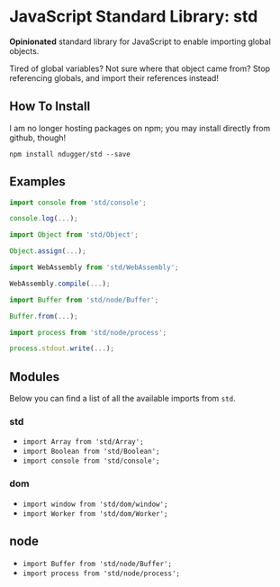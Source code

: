 # JavaScript Standard Library: std
**Opinionated** standard library for JavaScript to enable importing global objects.

Tired of global variables? Not sure where that object came from? Stop referencing globals, and import their references instead!

## How To Install
I am no longer hosting packages on npm; you may install directly from github, though!
```
npm install ndugger/std --save
```

## Examples
```javascript
import console from 'std/console';

console.log(...);
```

```javascript
import Object from 'std/Object';

Object.assign(...);
```

```javascript
import WebAssembly from 'std/WebAssembly';

WebAssembly.compile(...);
```

```javascript
import Buffer from 'std/node/Buffer';

Buffer.from(...);
```

```javascript
import process from 'std/node/process';

process.stdout.write(...);
```

## Modules
Below you can find a list of all the available imports from `std`.

### std
- `import Array from 'std/Array';`
- `import Boolean from 'std/Boolean';`
- `import console from 'std/console';`

### dom
- `import window from 'std/dom/window';`
- `import Worker from 'std/dom/Worker';`

## node
- `import Buffer from 'std/node/Buffer';`
- `import process from 'std/node/process';`
